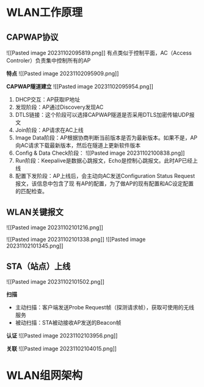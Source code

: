 # WLAN工作原理
## CAPWAP协议
![[Pasted image 20231102095819.png]]
有点类似于控制平面，AC（Access Controler）负责集中控制所有的AP

**特点**
![[Pasted image 20231102095909.png]]


**CAPWAP隧道建立**
![[Pasted image 20231102095954.png]]
1. DHCP交互：AP获取IP地址
2. 发现阶段：AP通过Discovery发现AC
3. DTLS链接：这个阶段可以选择CAPWAP隧道是否采用DTLS加密传输UDP报文
4. Join阶段：AP请求在AC上线
5. Image Data阶段：AP根据协商判断当前版本是否为最新版本。如果不是，AP向AC请求下载最新版本，然后在隧道上更新软件版本
6. Config & Data Check阶段： ![[Pasted image 20231102100838.png]]
7. Run阶段：Keepalive是数据心跳报文，Echo是控制心跳报文。此时AP已经上线
8. 配置下发阶段：AP上线后，会主动向AC发送Configuration Status Request报文，该信息中包含了现 有AP的配置，为了做AP的现有配置和AC设定配置的匹配检查。

## WLAN关键报文
![[Pasted image 20231102101216.png]]

![[Pasted image 20231102101338.png]]
![[Pasted image 20231102101345.png]]

## STA（站点）上线
![[Pasted image 20231102101502.png]]

**扫描**
- 主动扫描：客户端发送Probe Request帧（探测请求帧），获取可使用的无线服务
- 被动扫描：STA被动接收AP发送的Beacon帧

**认证**
![[Pasted image 20231102103956.png]]

**关联**
![[Pasted image 20231102104015.png]]

# WLAN组网架构

